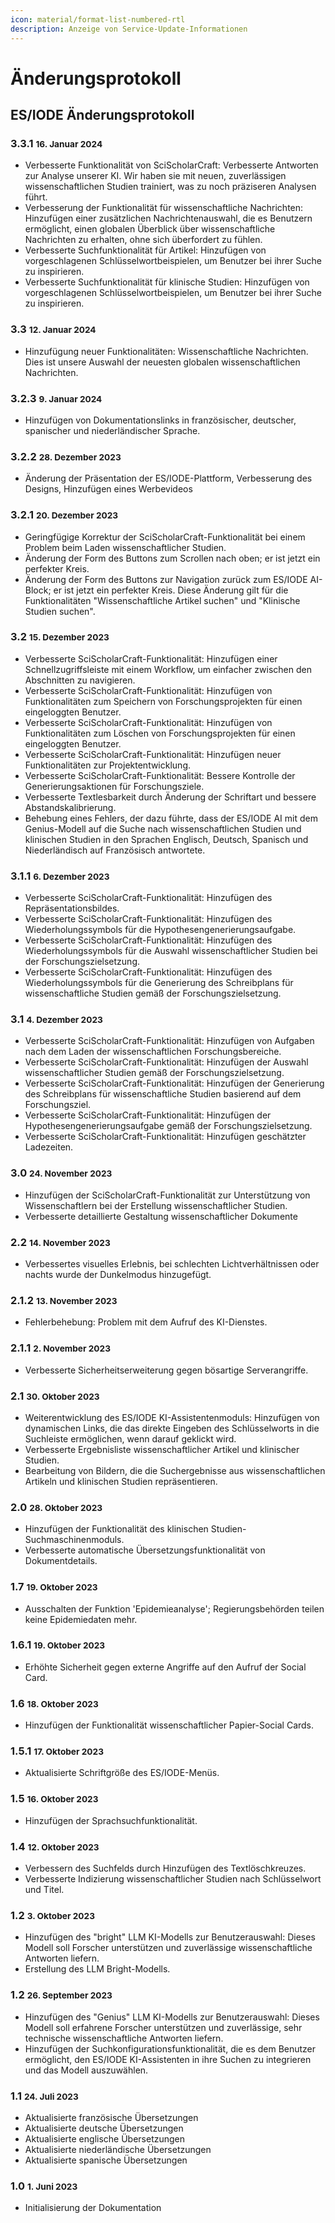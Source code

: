 ```yaml
---
icon: material/format-list-numbered-rtl
description: Anzeige von Service-Update-Informationen
---
```

# Änderungsprotokoll

## **ES/IODE Änderungsprotokoll**

### 3.3.1 <small>16. Januar 2024</small>

- Verbesserte Funktionalität von SciScholarCraft: Verbesserte Antworten zur Analyse unserer KI. Wir haben sie mit neuen, zuverlässigen wissenschaftlichen Studien trainiert, was zu noch präziseren Analysen führt.
- Verbesserung der Funktionalität für wissenschaftliche Nachrichten: Hinzufügen einer zusätzlichen Nachrichtenauswahl, die es Benutzern ermöglicht, einen globalen Überblick über wissenschaftliche Nachrichten zu erhalten, ohne sich überfordert zu fühlen.
- Verbesserte Suchfunktionalität für Artikel: Hinzufügen von vorgeschlagenen Schlüsselwortbeispielen, um Benutzer bei ihrer Suche zu inspirieren.
- Verbesserte Suchfunktionalität für klinische Studien: Hinzufügen von vorgeschlagenen Schlüsselwortbeispielen, um Benutzer bei ihrer Suche zu inspirieren.


### 3.3 <small>12. Januar 2024</small>

- Hinzufügung neuer Funktionalitäten: Wissenschaftliche Nachrichten. Dies ist unsere Auswahl der neuesten globalen wissenschaftlichen Nachrichten.


### 3.2.3 <small>9. Januar 2024</small>

- Hinzufügen von Dokumentationslinks in französischer, deutscher, spanischer und niederländischer Sprache.


### 3.2.2 <small>28. Dezember 2023</small>

- Änderung der Präsentation der ES/IODE-Plattform, Verbesserung des Designs, Hinzufügen eines Werbevideos

### 3.2.1 <small>20. Dezember 2023</small>

- Geringfügige Korrektur der SciScholarCraft-Funktionalität bei einem Problem beim Laden wissenschaftlicher Studien.
- Änderung der Form des Buttons zum Scrollen nach oben; er ist jetzt ein perfekter Kreis.
- Änderung der Form des Buttons zur Navigation zurück zum ES/IODE AI-Block; er ist jetzt ein perfekter Kreis. Diese Änderung gilt für die Funktionalitäten "Wissenschaftliche Artikel suchen" und "Klinische Studien suchen".

### 3.2 <small>15. Dezember 2023</small>
- Verbesserte SciScholarCraft-Funktionalität: Hinzufügen einer Schnellzugriffsleiste mit einem Workflow, um einfacher zwischen den Abschnitten zu navigieren.
- Verbesserte SciScholarCraft-Funktionalität: Hinzufügen von Funktionalitäten zum Speichern von Forschungsprojekten für einen eingeloggten Benutzer.
- Verbesserte SciScholarCraft-Funktionalität: Hinzufügen von Funktionalitäten zum Löschen von Forschungsprojekten für einen eingeloggten Benutzer.
- Verbesserte SciScholarCraft-Funktionalität: Hinzufügen neuer Funktionalitäten zur Projektentwicklung.
- Verbesserte SciScholarCraft-Funktionalität: Bessere Kontrolle der Generierungsaktionen für Forschungsziele.
- Verbesserte Textlesbarkeit durch Änderung der Schriftart und bessere Abstandskalibrierung.
- Behebung eines Fehlers, der dazu führte, dass der ES/IODE AI mit dem Genius-Modell auf die Suche nach wissenschaftlichen Studien und klinischen Studien in den Sprachen Englisch, Deutsch, Spanisch und Niederländisch auf Französisch antwortete.

### 3.1.1 <small>6. Dezember 2023</small>
- Verbesserte SciScholarCraft-Funktionalität: Hinzufügen des Repräsentationsbildes.
- Verbesserte SciScholarCraft-Funktionalität: Hinzufügen des Wiederholungssymbols für die Hypothesengenerierungsaufgabe.
- Verbesserte SciScholarCraft-Funktionalität: Hinzufügen des Wiederholungssymbols für die Auswahl wissenschaftlicher Studien bei der Forschungszielsetzung.
- Verbesserte SciScholarCraft-Funktionalität: Hinzufügen des Wiederholungssymbols für die Generierung des Schreibplans für wissenschaftliche Studien gemäß der Forschungszielsetzung.

### 3.1 <small>4. Dezember 2023</small>
- Verbesserte SciScholarCraft-Funktionalität: Hinzufügen von Aufgaben nach dem Laden der wissenschaftlichen Forschungsbereiche.
- Verbesserte SciScholarCraft-Funktionalität: Hinzufügen der Auswahl wissenschaftlicher Studien gemäß der Forschungszielsetzung.
- Verbesserte SciScholarCraft-Funktionalität: Hinzufügen der Generierung des Schreibplans für wissenschaftliche Studien basierend auf dem Forschungsziel.
- Verbesserte SciScholarCraft-Funktionalität: Hinzufügen der Hypothesengenerierungsaufgabe gemäß der Forschungszielsetzung.
- Verbesserte SciScholarCraft-Funktionalität: Hinzufügen geschätzter Ladezeiten.

### 3.0 <small>24. November 2023</small>
- Hinzufügen der SciScholarCraft-Funktionalität zur Unterstützung von Wissenschaftlern bei der Erstellung wissenschaftlicher Studien.
- Verbesserte detaillierte Gestaltung wissenschaftlicher Dokumente

### 2.2 <small>14. November 2023</small>

- Verbessertes visuelles Erlebnis, bei schlechten Lichtverhältnissen oder nachts wurde der Dunkelmodus hinzugefügt.

### 2.1.2 <small>13. November 2023</small>

- Fehlerbehebung: Problem mit dem Aufruf des KI-Dienstes.

### 2.1.1 <small>2. November 2023</small>

- Verbesserte Sicherheitserweiterung gegen bösartige Serverangriffe.

### 2.1 <small>30. Oktober 2023</small>

- Weiterentwicklung des ES/IODE KI-Assistentenmoduls: Hinzufügen von dynamischen Links, die das direkte Eingeben des Schlüsselworts in die Suchleiste ermöglichen, wenn darauf geklickt wird.
- Verbesserte Ergebnisliste wissenschaftlicher Artikel und klinischer Studien.
- Bearbeitung von Bildern, die die Suchergebnisse aus wissenschaftlichen Artikeln und klinischen Studien repräsentieren.

### 2.0 <small>28. Oktober 2023</small>

- Hinzufügen der Funktionalität des klinischen Studien-Suchmaschinenmoduls.
- Verbesserte automatische Übersetzungsfunktionalität von Dokumentdetails.

### 1.7 <small>19. Oktober 2023</small>

- Ausschalten der Funktion 'Epidemieanalyse'; Regierungsbehörden teilen keine Epidemiedaten mehr.

### 1.6.1 <small>19. Oktober 2023</small>

- Erhöhte Sicherheit gegen externe Angriffe auf den Aufruf der Social Card.

### 1.6 <small>18. Oktober 2023</small>

- Hinzufügen der Funktionalität wissenschaftlicher Papier-Social Cards.

### 1.5.1 <small>17. Oktober 2023</small>

- Aktualisierte Schriftgröße des ES/IODE-Menüs.

### 1.5 <small>16. Oktober 2023</small>

- Hinzufügen der Sprachsuchfunktionalität.

### 1.4 <small>12. Oktober 2023</small>

- Verbessern des Suchfelds durch Hinzufügen des Textlöschkreuzes.
- Verbesserte Indizierung wissenschaftlicher Studien nach Schlüsselwort und Titel.

### 1.2 <small>3. Oktober 2023</small>

- Hinzufügen des "bright" LLM KI-Modells zur Benutzerauswahl: Dieses Modell soll Forscher unterstützen und zuverlässige wissenschaftliche Antworten liefern.
- Erstellung des LLM Bright-Modells.

### 1.2 <small>26. September 2023</small>

- Hinzufügen des "Genius" LLM KI-Modells zur Benutzerauswahl: Dieses Modell soll erfahrene Forscher unterstützen und zuverlässige, sehr technische wissenschaftliche Antworten liefern.
- Hinzufügen der Suchkonfigurationsfunktionalität, die es dem Benutzer ermöglicht, den ES/IODE KI-Assistenten in ihre Suchen zu integrieren und das Modell auszuwählen.

### 1.1 <small>24. Juli 2023</small>
- Aktualisierte französische Übersetzungen
- Aktualisierte deutsche Übersetzungen
- Aktualisierte englische Übersetzungen
- Aktualisierte niederländische Übersetzungen
- Aktualisierte spanische Übersetzungen

### 1.0 <small>1. Juni 2023</small>
- Initialisierung der Dokumentation
